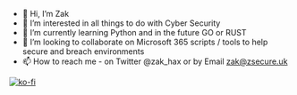 - 👋 Hi, I’m Zak
- 👀 I’m interested in all things to do with Cyber Security
- 🌱 I’m currently learning Python and in the future GO or RUST
- 💞️ I’m looking to collaborate on Microsoft 365 scripts / tools to help secure and breach environments
- 📫 How to reach me - on Twitter @zak_hax or by Email zak@zsecure.uk

[![ko-fi](https://ko-fi.com/img/githubbutton_sm.svg)](https://ko-fi.com/I3I6UAA0A)

<!---
ZSECURE/ZSECURE is a ✨ special ✨ repository because its `README.md` (this file) appears on your GitHub profile.
You can click the Preview link to take a look at your changes.
--->

